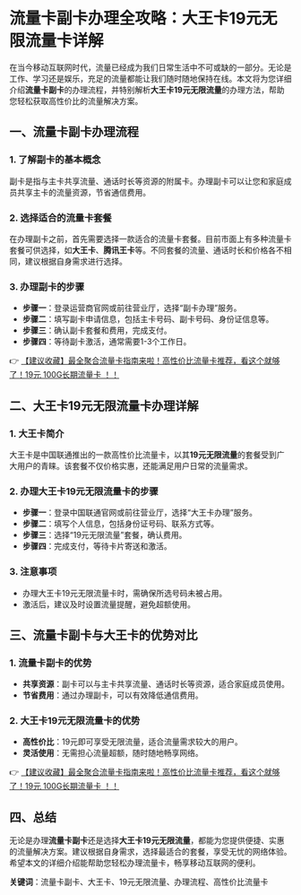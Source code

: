# 流量卡副卡办理全攻略：大王卡19元无限流量卡详解

在当今移动互联网时代，流量已经成为我们日常生活中不可或缺的一部分。无论是工作、学习还是娱乐，充足的流量都能让我们随时随地保持在线。本文将为您详细介绍**流量卡副卡**的办理流程，并特别解析**大王卡19元无限流量**的办理方法，帮助您轻松获取高性价比的流量解决方案。

## 一、流量卡副卡办理流程

### 1. 了解副卡的基本概念
副卡是指与主卡共享流量、通话时长等资源的附属卡。办理副卡可以让您和家庭成员共享主卡的流量资源，节省通信费用。

### 2. 选择适合的流量卡套餐
在办理副卡之前，首先需要选择一款适合的流量卡套餐。目前市面上有多种流量卡套餐可供选择，如**大王卡**、**腾讯王卡**等。不同套餐的流量、通话时长和价格各不相同，建议根据自身需求进行选择。

### 3. 办理副卡的步骤
- **步骤一**：登录运营商官网或前往营业厅，选择“副卡办理”服务。
- **步骤二**：填写副卡申请信息，包括主卡号码、副卡号码、身份证信息等。
- **步骤三**：确认副卡套餐和费用，完成支付。
- **步骤四**：等待副卡激活，通常需要1-3个工作日。

👉 [【建议收藏】最全聚合流量卡指南来啦！高性价比流量卡推荐，看这个就够了！19元 100G长期流量卡 ！！](https://bit.ly/Liuliangka)

## 二、大王卡19元无限流量卡办理详解

### 1. 大王卡简介
大王卡是中国联通推出的一款高性价比流量卡，以其**19元无限流量**的套餐受到广大用户的青睐。该套餐不仅价格实惠，还能满足用户日常的流量需求。

### 2. 办理大王卡19元无限流量卡的步骤
- **步骤一**：登录中国联通官网或前往营业厅，选择“大王卡办理”服务。
- **步骤二**：填写个人信息，包括身份证号码、联系方式等。
- **步骤三**：选择“19元无限流量”套餐，确认费用。
- **步骤四**：完成支付，等待卡片寄送和激活。

### 3. 注意事项
- 办理大王卡19元无限流量卡时，需确保所选号码未被占用。
- 激活后，建议及时设置流量提醒，避免超额使用。

## 三、流量卡副卡与大王卡的优势对比

### 1. 流量卡副卡的优势
- **共享资源**：副卡可以与主卡共享流量、通话时长等资源，适合家庭成员使用。
- **节省费用**：通过办理副卡，可以有效降低通信费用。

### 2. 大王卡19元无限流量卡的优势
- **高性价比**：19元即可享受无限流量，适合流量需求较大的用户。
- **灵活使用**：无需担心流量超额，随时随地畅享网络。

👉 [【建议收藏】最全聚合流量卡指南来啦！高性价比流量卡推荐，看这个就够了！19元 100G长期流量卡 ！！](https://bit.ly/Liuliangka)

## 四、总结

无论是办理**流量卡副卡**还是选择**大王卡19元无限流量**，都能为您提供便捷、实惠的流量解决方案。建议根据自身需求，选择最适合的套餐，享受无忧的网络体验。希望本文的详细介绍能帮助您轻松办理流量卡，畅享移动互联网的便利。

**关键词**：流量卡副卡、大王卡、19元无限流量、办理流程、高性价比流量卡